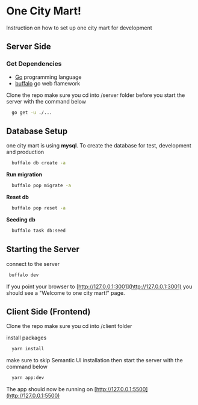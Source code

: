 # One City Mart!

Instruction on how  to set up one city mart for development

## Server Side

### Get Dependencies

 - [Go](https://golang.org/dl/) programming language
 - [buffalo](https://gobuffalo.io/en/docs/getting-started/installation) go web flamework

Clone the repo make sure you cd into /server folder before you start the server with the command below

```bash
  go get -u ./...
```

## Database Setup

one city mart is using **mysql**. To create the database for test, development and production

```bash
  buffalo db create -a
```

**Run migration**

```bash
  buffalo pop migrate -a
```

**Reset db**

```bash
  buffalo pop reset -a
```

**Seeding db**

```bash
  buffalo task db:seed
```

## Starting the Server

connect to the server

```bash
 buffalo dev
```

If you point your browser to [http://127.0.0.1:3001](http://127.0.0.1:3001) you should see a "Welcome to one city mart!" page.


## Client Side (Frontend)

Clone the repo make sure you cd into /client folder 

install packages
```bash
  yarn install
```

make sure to skip Semantic UI installation
then start the server with the command below
```bash
  yarn app:dev
```

The app should now be running on [http://127.0.0.1:5500](http://127.0.0.1:5500)